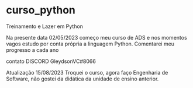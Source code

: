 # curso_python
Treinamento e Lazer em Python

Na presente data 02/05/2023 começo meu curso de ADS e nos momentos vagos estudo por conta própria a linguagem Python. Comentarei meu progresso a cada ano

contato DISCORD GleydsonVC#8066

Atualização 15/08/2023
Troquei o curso, agora faço Engenharia de Software, não gostei da didática da unidade de ensino anterior.
